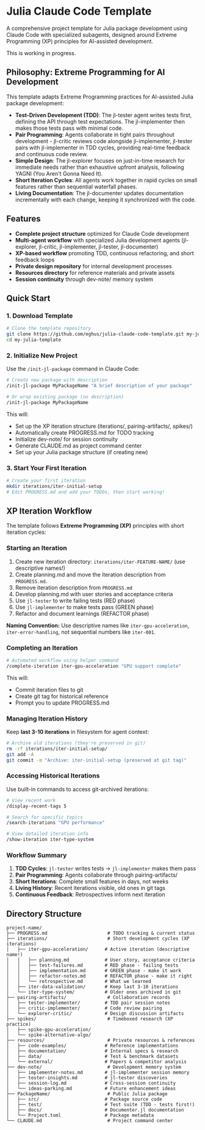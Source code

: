 # Julia Claude Code Template

A comprehensive project template for Julia package development using Claude Code with specialized subagents, designed around Extreme Programming (XP) principles for AI-assisted development.

This is working in progress.

## Philosophy: Extreme Programming for AI Development

This template adapts Extreme Programming practices for AI-assisted Julia package development:

- **Test-Driven Development (TDD)**: The jl-tester agent writes tests first, defining the API through test expectations. The jl-implementer then makes those tests pass with minimal code.
- **Pair Programming**: Agents collaborate in tight pairs throughout development - jl-critic reviews code alongside jl-implementer, jl-tester pairs with jl-implementer in TDD cycles, providing real-time feedback and continuous code review.
- **Simple Design**: The jl-explorer focuses on just-in-time research for immediate needs rather than exhaustive upfront analysis, following YAGNI (You Aren't Gonna Need It).
- **Short Iteration Cycles**: All agents work together in rapid cycles on small features rather than sequential waterfall phases.
- **Living Documentation**: The jl-documenter updates documentation incrementally with each change, keeping it synchronized with the code.

## Features

- **Complete project structure** optimized for Claude Code development
- **Multi-agent workflow** with specialized Julia development agents (jl-explorer, jl-critic, jl-implementer, jl-tester, jl-documenter)
- **XP-based workflow** promoting TDD, continuous refactoring, and short feedback loops
- **Private design repository** for internal development processes
- **Resources directory** for reference materials and private assets
- **Session continuity** through dev-note/ memory system

## Quick Start

### 1. Download Template

```bash
# Clone the template repository
git clone https://github.com/eghus/julia-claude-code-template.git my-julia-template
cd my-julia-template
```

### 2. Initialize New Project

Use the `/init-jl-package` command in Claude Code:

```bash
# Create new package with description
/init-jl-package MyPackageName "A brief description of your package"

# Or wrap existing package (no description)
/init-jl-package MyPackageName
```

This will:
- Set up the XP iteration structure (iterations/, pairing-artifacts/, spikes/)
- Automatically create PROGRESS.md for TODO tracking
- Initialize dev-note/ for session continuity
- Generate CLAUDE.md as project command center
- Set up your Julia package structure (if creating new)

### 3. Start Your First Iteration

```bash
# Create your first iteration
mkdir iterations/iter-initial-setup
# Edit PROGRESS.md and add your TODOs, then start working!
```

## XP Iteration Workflow

The template follows **Extreme Programming (XP)** principles with short iteration cycles:

### Starting an Iteration

1. Create new iteration directory: `iterations/iter-FEATURE-NAME/` (use descriptive names!)
2. Create planning.md and move the iteration description from `PROGRESS.md`.
3. Remove iteration description from `PROGRESS.md`
4. Develop planning.md with user stories and acceptance criteria
5. Use `jl-tester` to write failing tests (RED phase)
6. Use `jl-implementer` to make tests pass (GREEN phase)
7. Refactor and document learnings (REFACTOR phase)

**Naming Convention:** Use descriptive names like `iter-gpu-acceleration`, `iter-error-handling`, not sequential numbers like `iter-001`.

### Completing an Iteration

```bash
# Automated workflow using helper command
/complete-iteration iter-gpu-acceleration "GPU support complete"
```

This will:
- Commit iteration files to git
- Create git tag for historical reference
- Prompt you to update PROGRESS.md

### Managing Iteration History

Keep **last 3-10 iterations** in filesystem for agent context:
```bash
# Archive old iterations (they're preserved in git)
rm -rf iterations/iter-initial-setup/
git add -A
git commit -m "Archive: iter-initial-setup (preserved at git tag)"
```

### Accessing Historical Iterations

Use built-in commands to access git-archived iterations:

```bash
# View recent work
/display-recent-tags 5

# Search for specific topics
/search-iterations "GPU performance"

# View detailed iteration info
/show-iteration iter-type-system
```

### Workflow Summary

1. **TDD Cycles**: `jl-tester` writes tests → `jl-implementer` makes them pass
2. **Pair Programming**: Agents collaborate through pairing-artifacts/
3. **Short Iterations**: Complete small features in days, not weeks
4. **Living History**: Recent iterations visible, old ones in git tags
5. **Continuous Feedback**: Retrospectives inform next iteration

## Directory Structure

```
project-name/
├── PROGRESS.md                      # TODO tracking & current status
├── iterations/                      # Short development cycles (XP iterations)
│   ├── iter-gpu-acceleration/      # Active iteration (descriptive name!)
│   │   ├── planning.md             # User story, acceptance criteria
│   │   ├── test-failures.md        # RED phase - failing tests
│   │   ├── implementation.md       # GREEN phase - make it work
│   │   ├── refactor-notes.md       # REFACTOR phase - make it right
│   │   └── retrospective.md        # What we learned
│   ├── iter-data-validation/       # Keep last 3-10 iterations
│   └── iter-type-system/           # Older ones archived in git
├── pairing-artifacts/               # Collaboration records
│   ├── tester-implementer/         # TDD pair session notes
│   ├── critic-implementer/         # Code review pairing
│   └── explorer-critic/            # Design discussion artifacts
├── spikes/                          # Timeboxed research (XP practice)
│   ├── spike-gpu-acceleration/
│   └── spike-alternative-algo/
├── resources/                       # Private resources & references
│   ├── code-examples/              # Reference implementations
│   ├── documentation/              # Internal specs & research
│   ├── data/                       # Test & benchmark datasets
│   └── external/                   # Papers & competitor analysis
├── dev-note/                        # Development memory system
│   ├── implementer-notes.md        # jl-implementer session memory
│   ├── tester-insights.md          # jl-tester discoveries
│   ├── session-log.md              # Cross-session continuity
│   └── ideas-parking.md            # Future enhancement ideas
├── PackageName/                     # Public Julia package
│   ├── src/                        # Package source code
│   ├── test/                       # Test suite (TDD - tests first!)
│   ├── docs/                       # Documenter.jl documentation
│   └── Project.toml                # Package metadata
└── CLAUDE.md                        # Project command center
```
